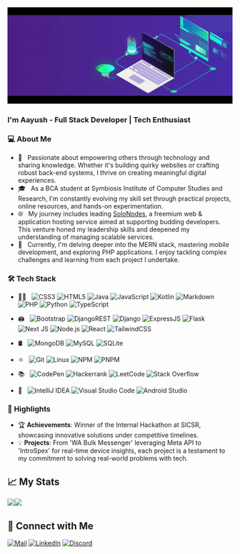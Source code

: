 <div align="center">
<img src="/new_banner.gif" width="600">
</div>  

### I'm Aayush - Full Stack Developer | Tech Enthusiast

### 💻 About Me

- 🌟 &nbsp; Passionate about empowering others through technology and sharing knowledge. Whether it's building quirky websites or crafting robust back-end systems, I thrive on creating meaningful digital experiences.
- 🎓 &nbsp; As a BCA student at Symbiosis Institute of Computer Studies and Research, I'm constantly evolving my skill set through practical projects, online resources, and hands-on experimentation.
- 🌐 &nbsp; My journey includes leading [SoloNodes](https://solonodes.net), a freemium web & application hosting service aimed at supporting budding developers. This venture honed my leadership skills and deepened my understanding of managing scalable services.
- 🧠 &nbsp; Currently, I'm delving deeper into the MERN stack, mastering mobile development, and exploring PHP applications. I enjoy tackling complex challenges and learning from each project I undertake.

### 🛠 Tech Stack

- 👨‍💻 &nbsp;
  ![CSS3](https://img.shields.io/badge/css3-%231572B6.svg?style=flat&logo=css3&logoColor=white)
  ![HTML5](https://img.shields.io/badge/html5-%23E34F26.svg?style=flat&logo=html5&logoColor=white)
  ![Java](https://img.shields.io/badge/java-%23ED8B00.svg?style=flat&logo=openjdk&logoColor=white)
  ![JavaScript](https://img.shields.io/badge/javascript-%23323330.svg?style=flat&logo=javascript&logoColor=%23F7DF1E)
  ![Kotlin](https://img.shields.io/badge/kotlin-%237F52FF.svg?style=flat&logo=kotlin&logoColor=white)
  ![Markdown](https://img.shields.io/badge/markdown-%23000000.svg?style=flat&logo=markdown&logoColor=white)
  ![PHP](https://img.shields.io/badge/php-%23777BB4.svg?style=flat&logo=php&logoColor=white)
  ![Python](https://img.shields.io/badge/python-3670A0?style=flat&logo=python&logoColor=ffdd54)
  ![TypeScript](https://img.shields.io/badge/typescript-%23007ACC.svg?style=flat&logo=typescript&logoColor=white)

- 🖨️ &nbsp;
  ![Bootstrap](https://img.shields.io/badge/bootstrap-%238511FA.svg?style=flat&logo=bootstrap&logoColor=white)
  ![DjangoREST](https://img.shields.io/badge/DJANGO-REST-ff1709?style=flat&logo=django&logoColor=white&color=ff1709&labelColor=gray)
  ![Django](https://img.shields.io/badge/django-%23092E20.svg?style=flat&logo=django&logoColor=white)
  ![ExpressJS](https://img.shields.io/badge/Express.js-404D59?style=flat)
  ![Flask](https://img.shields.io/badge/flask-%23000.svg?style=flat&logo=flask&logoColor=white)
  ![Next JS](https://img.shields.io/badge/Next-black?style=flat&logo=next.js&logoColor=white)
  ![Node.js](https://img.shields.io/badge/-Node.js-333333?style=flat&logo=node.js)
  ![React](https://img.shields.io/badge/react-%2320232a.svg?style=flat&logo=react&logoColor=%2361DAFB)
  ![TailwindCSS](https://img.shields.io/badge/tailwindcss-%2338B2AC.svg?style=flat&logo=tailwind-css&logoColor=white)

- 🛢 &nbsp;
  ![MongoDB](https://img.shields.io/badge/MongoDB-%234ea94b.svg?style=flat&logo=mongodb&logoColor=white)
  ![MySQL](https://img.shields.io/badge/MySQL-00000F?style=flat&logo=mysql&logoColor=white)
  ![SQLite](https://img.shields.io/badge/sqlite-%2307405e.svg?style=flat&logo=sqlite&logoColor=white)

- ⚛ &nbsp;
  ![Git](https://img.shields.io/badge/-Git-333333?style=flat&logo=git)
  ![Linux](https://img.shields.io/badge/Linux-FCC624?style=flat&logo=linux&logoColor=black)
  ![NPM](https://img.shields.io/badge/NPM-%23000000.svg?style=flat&logo=npm&logoColor=white)
  ![PNPM](https://img.shields.io/badge/pnpm-%234a4a4a.svg?style=flat&logo=pnpm&logoColor=f69220)

- 📚 &nbsp;
  ![CodePen](https://img.shields.io/badge/CodePen-white?style=flat&logo=codepen&logoColor=black)
  ![Hackerrank](https://img.shields.io/badge/-Hackerrank-2EC866?style=flat&logo=HackerRank&logoColor=white)
  ![LeetCode](https://img.shields.io/badge/LeetCode-000000?style=flat&logo=LeetCode&logoColor=#d16c06)
  ![Stack Overflow](https://img.shields.io/badge/-Stackoverflow-FE7A16?style=flat&logo=stack-overflow&logoColor=white)

- 🔧 &nbsp;
  ![IntelliJ IDEA](https://img.shields.io/badge/IntelliJIDEA-000000.svg?style=flat&logo=intellij-idea&logoColor=white)
  ![Visual Studio Code](https://img.shields.io/badge/-Visual%20Studio%20Code-333333?style=flat&logo=visual-studio-code&logoColor=007ACC)
  ![Android Studio](https://img.shields.io/badge/android%20studio-346ac1?style=flat&logo=android%20studio&logoColor=white)

### 🌟 Highlights

- 🏆 **Achievements**: Winner of the Internal Hackathon at SICSR, showcasing innovative solutions under competitive timelines.
- 💡 **Projects**: From 'WA Bulk Messenger' leveraging Meta API to 'IntroSpex' for real-time device insights, each project is a testament to my commitment to solving real-world problems with tech.

## 📈 My Stats

<div style="display: flex; flex-direction=row; flex-wrap=wrap; gap=35px;">
  <a href="https://github.com/Aayush-683">
    <img height="180em" src="https://github-readme-stats.vercel.app/api?username=Aayush-683&theme=midnight-purple&show_icons=true&hide_border=false&count_private=true&rank_icon=percentile" />
  </a>
  <a href="https://github.com/Aayush-683">
    <img height="180em" src="https://github-readme-stats.vercel.app/api/top-langs/?username=Aayush-683&theme=midnight-purple&show_icons=true&hide_border=false&layout=donut" />
  </a>
<!--   <a href="https://github.com/Aayush-683">
    <img height="180em" src="https://github-readme-stats.vercel.app/api/wakatime?username=Aayush_683&theme=midnight-purple&show_icons=true&hide_border=false&layout=compact" />
  </a> -->
</div>

## 🤝 Connect with Me

[![Mail](https://img.shields.io/badge/Email-D14836?style=for-the-badge&logo=gmail&logoColor=white)](mailto:aayushgoel683@outlook.com)
[![LinkedIn](https://img.shields.io/badge/Linkedin-%230077B5.svg?style=for-the-badge&logo=linkedin&logoColor=white)](https://linkedin.com/in/goel-aayush)
[![Discord](https://img.shields.io/badge/Discord-%235865F2.svg?style=for-the-badge&logo=discord&logoColor=white)](https://discord.com/users/486486355157843979)
